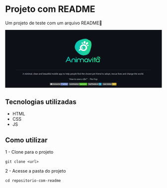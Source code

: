 # Projeto com README
Um projeto de teste com um arquivo README🚀

[<img src="./tela.gif" alt="gif da tela inicial xyz">](https://google.com) 

## Tecnologias utilizadas
- HTML
- CSS
- JS

## Como utilizar

1 - Clone para o projeto
````
git clone <url>
````
2 - Acesse a pasta do projeto
````
cd repositorio-com-readme
````